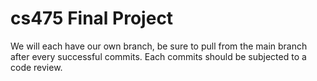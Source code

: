 # cs475 Final Project

We will each have our own branch, be sure to pull from the main branch after every successful commits.
Each commits should be subjected to a code review.
